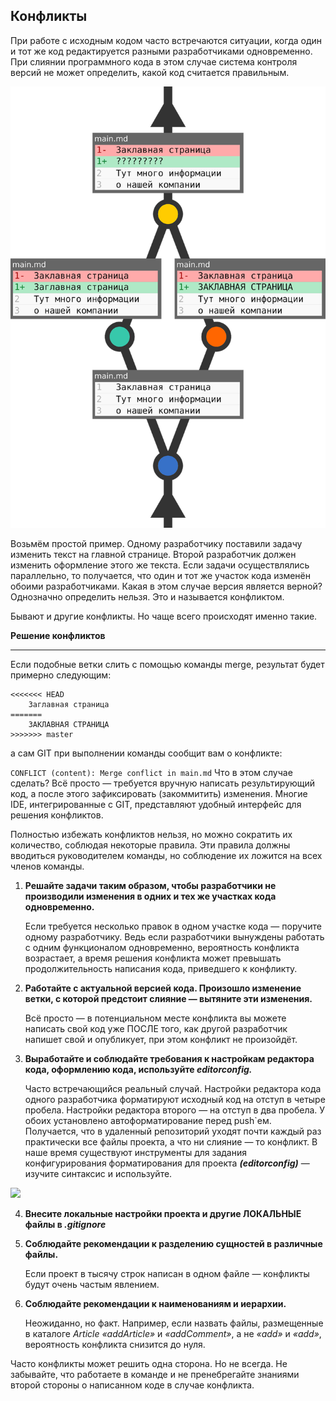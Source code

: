 ## Конфликты
При работе с исходным кодом часто встречаются ситуации, когда один и тот же код редактируется разными разработчиками одновременно. При слиянии программного кода в этом случае система контроля версий не может определить, какой код считается правильным.

![](./conflict1.png)

Возьмём простой пример. Одному разработчику поставили задачу изменить текст на главной странице. Второй разработчик должен изменить оформление этого же текста. Если задачи осуществлялись параллельно, то получается, что один и тот же участок кода изменён обоими разработчиками. Какая в этом случае версия является верной? Однозначно определить нельзя. Это и называется конфликтом.

Бывают и другие конфликты. Но чаще всего происходят именно такие.

**Решение конфликтов**

---
Если подобные ветки слить с помощью команды merge, результат будет примерно следующим:
```bash=
<<<<<<< HEAD
    Заглавная страница
=======
    ЗАКЛАВНАЯ СТРАНИЦА
>>>>>>> master
```
а сам GIT при выполнении команды сообщит вам о конфликте:

```CONFLICT (content): Merge conflict in main.md```
Что в этом случае сделать? Всё просто — требуется вручную написать результирующий код, а после этого зафиксировать (закоммитить) изменения. Многие IDE, интегрированные с GIT, представляют удобный интерфейс для решения конфликтов.

Полностью избежать конфликтов нельзя, но можно сократить их количество, соблюдая некоторые правила. Эти правила должны вводиться руководителем команды, но соблюдение их ложится на всех членов команды.

1. **Решайте задачи таким образом, чтобы разработчики не производили изменения в одних и тех же участках кода одновременно.** 

   Если требуется несколько правок в одном участке кода — поручите одному разработчику. Ведь если разработчики вынуждены работать с одним функционалом одновременно, вероятность конфликта возрастает, а время решения конфликта может превышать продолжительность написания кода, приведшего к конфликту.

2. **Работайте с актуальной версией кода. Произошло изменение ветки, с которой предстоит слияние — вытяните эти изменения.**

   Всё просто — в потенциальном месте конфликта вы можете написать свой код уже ПОСЛЕ того, как другой разработчик напишет свой и опубликует, при этом конфликт не произойдёт.

3. **Выработайте и соблюдайте требования к настройкам редактора кода, оформлению кода, используйте ***editorconfig.*****

   Часто встречающийся реальный случай. Настройки редактора кода одного разработчика форматируют исходный код на отступ в четыре пробела. Настройки редактора второго — на отступ в два пробела. У обоих установлено автоформатирование перед push`ем. Получается, что в удаленный репозиторий уходят почти каждый раз практически все файлы проекта, а что ни слияние — то конфликт. В наше время существуют инструменты для задания конфигурирования форматирования для проекта ***(editorconfig)*** — изучите синтаксис и используйте.

![](./conflict2.png)

4. **Внесите локальные настройки проекта и другие ЛОКАЛЬНЫЕ файлы в *.gitignore***
5. **Соблюдайте рекомендации к разделению сущностей в различные файлы.**

    Если проект в тысячу строк написан в одном файле — конфликты будут очень частым явлением.

6. **Соблюдайте рекомендации к наименованиям и иерархии.**

   Неожиданно, но факт. Например, если назвать файлы, размещенные в каталоге *Article «addArticle»* и *«addComment»*, а не *«add»* и *«add»*, вероятность конфликта снизится до нуля.
   
Часто конфликты может решить одна сторона. Но не всегда. Не забывайте, что работаете в команде и не пренебрегайте знаниями второй стороны о написанном коде в случае конфликта.   


